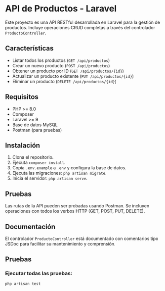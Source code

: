 # API de Productos - Laravel

Este proyecto es una API RESTful desarrollada en Laravel para la gestión de productos. Incluye operaciones CRUD completas a través del controlador `ProductoController`.

## Características

- Listar todos los productos (`GET /api/productos`)
- Crear un nuevo producto (`POST /api/productos`)
- Obtener un producto por ID (`GET /api/productos/{id}`)
- Actualizar un producto existente (`PUT /api/productos/{id}`)
- Eliminar un producto (`DELETE /api/productos/{id}`)

## Requisitos

- PHP >= 8.0
- Composer
- Laravel >= 9
- Base de datos MySQL
- Postman (para pruebas)

## Instalación

1. Clona el repositorio.
2. Ejecuta `composer install`.
3. Copia `.env.example` a `.env` y configura la base de datos.
4. Ejecuta las migraciones: `php artisan migrate`.
5. Inicia el servidor: `php artisan serve`.

## Pruebas

Las rutas de la API pueden ser probadas usando Postman. Se incluyen operaciones con todos los verbos HTTP (GET, POST, PUT, DELETE).

## Documentación

El controlador `ProductoController` está documentado con comentarios tipo JSDoc para facilitar su mantenimiento y comprensión.

## Pruebas

### Ejecutar todas las pruebas:
```bash
php artisan test
